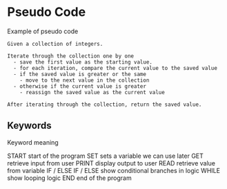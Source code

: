 # Pseudo Code #

Example of pseudo code

```
Given a collection of integers.

Iterate through the collection one by one
  - save the first value as the starting value.
  - for each iteration, compare the current value to the saved value
  - if the saved value is greater or the same
    - move to the next value in the collection
  - otherwise if the current value is greater
    - reassign the saved value as the current value

After iterating through the collection, return the saved value.
```


## Keywords ##

Keyword  meaning

START  start of the program
SET  sets a variable we can use later
GET retrieve input from user
PRINT display output to user
READ retrieve value from variable
IF / ELSE IF / ELSE  show conditional branches in logic
WHILE  show looping logic
END  end of the program
